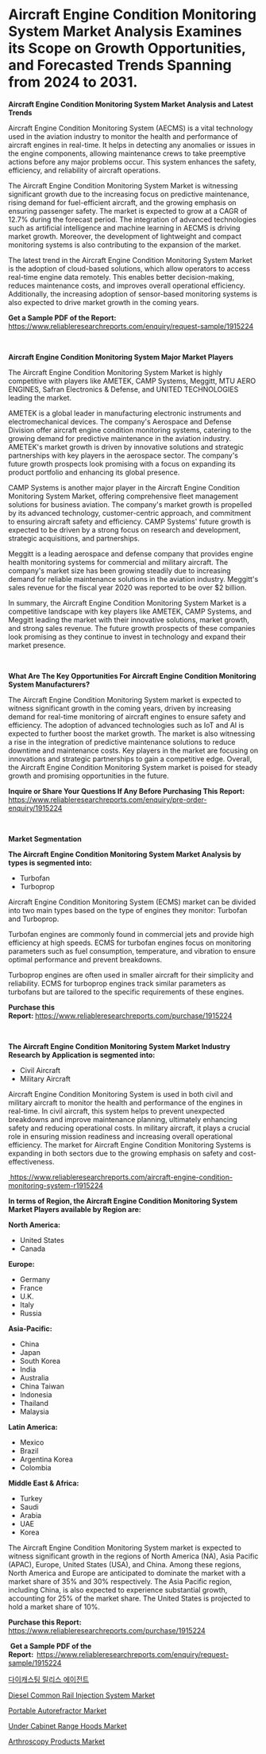 <p><h1>Aircraft Engine Condition Monitoring System Market Analysis Examines its Scope on Growth Opportunities, and Forecasted Trends Spanning from 2024 to 2031.</h1></p><p><strong>Aircraft Engine Condition Monitoring System Market Analysis and Latest Trends</strong></p>
<p><p>Aircraft Engine Condition Monitoring System (AECMS) is a vital technology used in the aviation industry to monitor the health and performance of aircraft engines in real-time. It helps in detecting any anomalies or issues in the engine components, allowing maintenance crews to take preemptive actions before any major problems occur. This system enhances the safety, efficiency, and reliability of aircraft operations.</p><p>The Aircraft Engine Condition Monitoring System Market is witnessing significant growth due to the increasing focus on predictive maintenance, rising demand for fuel-efficient aircraft, and the growing emphasis on ensuring passenger safety. The market is expected to grow at a CAGR of 12.7% during the forecast period. The integration of advanced technologies such as artificial intelligence and machine learning in AECMS is driving market growth. Moreover, the development of lightweight and compact monitoring systems is also contributing to the expansion of the market.</p><p>The latest trend in the Aircraft Engine Condition Monitoring System Market is the adoption of cloud-based solutions, which allow operators to access real-time engine data remotely. This enables better decision-making, reduces maintenance costs, and improves overall operational efficiency. Additionally, the increasing adoption of sensor-based monitoring systems is also expected to drive market growth in the coming years.</p></p>
<p><strong>Get a Sample PDF of the Report:&nbsp;</strong> <a href="https://www.reliableresearchreports.com/enquiry/request-sample/1915224">https://www.reliableresearchreports.com/enquiry/request-sample/1915224</a></p>
<p>&nbsp;</p>
<p><strong>Aircraft Engine Condition Monitoring System Major Market Players</strong></p>
<p><p>The Aircraft Engine Condition Monitoring System Market is highly competitive with players like AMETEK, CAMP Systems, Meggitt, MTU AERO ENGINES, Safran Electronics & Defense, and UNITED TECHNOLOGIES leading the market. </p><p>AMETEK is a global leader in manufacturing electronic instruments and electromechanical devices. The company's Aerospace and Defense Division offer aircraft engine condition monitoring systems, catering to the growing demand for predictive maintenance in the aviation industry. AMETEK's market growth is driven by innovative solutions and strategic partnerships with key players in the aerospace sector. The company's future growth prospects look promising with a focus on expanding its product portfolio and enhancing its global presence.</p><p>CAMP Systems is another major player in the Aircraft Engine Condition Monitoring System Market, offering comprehensive fleet management solutions for business aviation. The company's market growth is propelled by its advanced technology, customer-centric approach, and commitment to ensuring aircraft safety and efficiency. CAMP Systems' future growth is expected to be driven by a strong focus on research and development, strategic acquisitions, and partnerships.</p><p>Meggitt is a leading aerospace and defense company that provides engine health monitoring systems for commercial and military aircraft. The company's market size has been growing steadily due to increasing demand for reliable maintenance solutions in the aviation industry. Meggitt's sales revenue for the fiscal year 2020 was reported to be over $2 billion.</p><p>In summary, the Aircraft Engine Condition Monitoring System Market is a competitive landscape with key players like AMETEK, CAMP Systems, and Meggitt leading the market with their innovative solutions, market growth, and strong sales revenue. The future growth prospects of these companies look promising as they continue to invest in technology and expand their market presence.</p></p>
<p>&nbsp;</p>
<p><strong>What Are The Key Opportunities For Aircraft Engine Condition Monitoring System Manufacturers?</strong></p>
<p><p>The Aircraft Engine Condition Monitoring System market is expected to witness significant growth in the coming years, driven by increasing demand for real-time monitoring of aircraft engines to ensure safety and efficiency. The adoption of advanced technologies such as IoT and AI is expected to further boost the market growth. The market is also witnessing a rise in the integration of predictive maintenance solutions to reduce downtime and maintenance costs. Key players in the market are focusing on innovations and strategic partnerships to gain a competitive edge. Overall, the Aircraft Engine Condition Monitoring System market is poised for steady growth and promising opportunities in the future.</p></p>
<p><strong>Inquire or Share Your Questions If Any Before Purchasing This Report:</strong> <a href="https://www.reliableresearchreports.com/enquiry/pre-order-enquiry/1915224">https://www.reliableresearchreports.com/enquiry/pre-order-enquiry/1915224</a></p>
<p>&nbsp;</p>
<p><strong>Market Segmentation</strong></p>
<p><strong>The Aircraft Engine Condition Monitoring System Market Analysis by types is segmented into:</strong></p>
<p><ul><li>Turbofan</li><li>Turboprop</li></ul></p>
<p><p>Aircraft Engine Condition Monitoring System (ECMS) market can be divided into two main types based on the type of engines they monitor: Turbofan and Turboprop. </p><p>Turbofan engines are commonly found in commercial jets and provide high efficiency at high speeds. ECMS for turbofan engines focus on monitoring parameters such as fuel consumption, temperature, and vibration to ensure optimal performance and prevent breakdowns. </p><p>Turboprop engines are often used in smaller aircraft for their simplicity and reliability. ECMS for turboprop engines track similar parameters as turbofans but are tailored to the specific requirements of these engines.</p></p>
<p><strong>Purchase this Report:&nbsp;</strong><a href="https://www.reliableresearchreports.com/purchase/1915224">https://www.reliableresearchreports.com/purchase/1915224</a></p>
<p>&nbsp;</p>
<p><strong>The Aircraft Engine Condition Monitoring System Market Industry Research by Application is segmented into:</strong></p>
<p><ul><li>Civil Aircraft</li><li>Military Aircraft</li></ul></p>
<p><p>Aircraft Engine Condition Monitoring System is used in both civil and military aircraft to monitor the health and performance of the engines in real-time. In civil aircraft, this system helps to prevent unexpected breakdowns and improve maintenance planning, ultimately enhancing safety and reducing operational costs. In military aircraft, it plays a crucial role in ensuring mission readiness and increasing overall operational efficiency. The market for Aircraft Engine Condition Monitoring Systems is expanding in both sectors due to the growing emphasis on safety and cost-effectiveness.</p></p>
<p><a href="https://www.reliableresearchreports.com/aircraft-engine-condition-monitoring-system-r1915224">&nbsp;https://www.reliableresearchreports.com/aircraft-engine-condition-monitoring-system-r1915224</a></p>
<p><strong>In terms of Region, the Aircraft Engine Condition Monitoring System Market Players available by Region are:</strong></p>
<p>
    <p> <strong> North America: </strong>
        <ul>
            <li>United States</li>
            <li>Canada</li>
        </ul>
        </p> 
    <p> <strong> Europe: </strong>
        <ul>
            <li>Germany</li>
            <li>France</li>
            <li>U.K.</li>
            <li>Italy</li>
            <li>Russia</li>
        </ul>
        </p> 
    <p> <strong> Asia-Pacific: </strong>
        <ul>
            <li>China</li>
            <li>Japan</li>
            <li>South Korea</li>
            <li>India</li>
            <li>Australia</li>
            <li>China Taiwan</li>
            <li>Indonesia</li>
            <li>Thailand</li>
            <li>Malaysia</li>
        </ul>
        </p> 
    <p> <strong> Latin America: </strong>
        <ul>
            <li>Mexico</li>
            <li>Brazil</li>
            <li>Argentina Korea</li>
            <li>Colombia</li>
        </ul>
        </p> 
    <p> <strong> Middle East & Africa: </strong>
        <ul>
            <li>Turkey</li>
            <li>Saudi</li>
            <li>Arabia</li>
            <li>UAE</li>
            <li>Korea</li>
        </ul>
    </p>
    </p>
<p><p>The Aircraft Engine Condition Monitoring System market is expected to witness significant growth in the regions of North America (NA), Asia Pacific (APAC), Europe, United States (USA), and China. Among these regions, North America and Europe are anticipated to dominate the market with a market share of 35% and 30% respectively. The Asia Pacific region, including China, is also expected to experience substantial growth, accounting for 25% of the market share. The United States is projected to hold a market share of 10%.</p></p>
<p><strong>Purchase this Report: </strong><a href="https://www.reliableresearchreports.com/purchase/1915224">https://www.reliableresearchreports.com/purchase/1915224</a></p>
<p>&nbsp;<strong>Get a Sample PDF of the Report:&nbsp;&nbsp;</strong><a href="https://www.reliableresearchreports.com/enquiry/request-sample/1915224">https://www.reliableresearchreports.com/enquiry/request-sample/1915224</a></p>
<p><strong></strong></p>
<p><p><a href="https://medium.com/@gabrielblanda5656/%EA%B8%80%EB%A1%9C%EB%B2%8C-%EB%8B%A4%EC%9D%B4-%EC%BA%90%EC%8A%A4%ED%8C%85-%EB%B0%A9%EC%B2%AD%EC%A0%9C-%EC%8B%9C%EC%9E%A5-%EC%A0%90%EC%9C%A0%EC%9C%A8-%EB%B0%8F-%EC%84%B1%EC%9E%A5-%EA%B8%B0%ED%9A%8C-%EB%B0%8F-%EB%A7%A4%EC%B6%9C-%EA%B7%9C%EB%AA%A8%EB%8A%94-2024%EB%85%84%EB%B6%80%ED%84%B0-2031%EB%85%84%EA%B9%8C%EC%A7%80-12-%EC%9D%98-%EC%97%B0%ED%8F%89%EA%B7%A0-%EC%84%B1%EC%9E%A5%EB%A5%A0-cagr-%EB%A1%9C-%EC%84%B1%EC%9E%A5%ED%95%98%EB%8A%94-%EC%A4%91%EC%9E%85%EB%8B%88%EB%8B%A4-73858001835d">다이캐스팅 릴리스 에이전트</a></p><p><a href="https://www.linkedin.com/pulse/diesel-common-rail-injection-system-market-research-8bf4e?trackingId=i9f55yL5RhKhB2%2BosYFFsw%3D%3D">Diesel Common Rail Injection System Market</a></p><p><a href="https://issuu.com/reportprime-2/docs/portable-autorefractor-market-size-2030.pptx">Portable Autorefractor Market</a></p><p><a href="https://medium.com/@patriciahanson2013/deep-dive-into-the-under-cabinet-range-hoods-market-itstrends-market-segmentation-and-f8149528f738">Under Cabinet Range Hoods Market</a></p><p><a href="https://issuu.com/reportprime-2/docs/arthroscopy-products-market-size-2030.pptx">Arthroscopy Products Market</a></p></p>